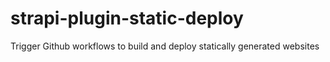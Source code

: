 # strapi-plugin-static-deploy

Trigger Github workflows to build and deploy statically generated websites
